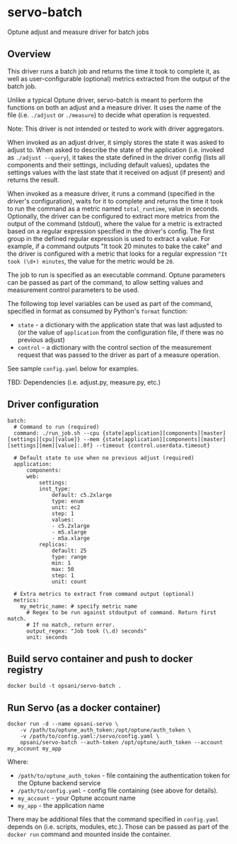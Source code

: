 # servo-batch
Optune adjust and measure driver for batch jobs

## Overview
This driver runs a batch job and returns the time it took to complete it, as well as user-configurable (optional) metrics extracted from the output of the batch job.

Unlike a typical Optune driver, servo-batch is meant to perform the functions on both an adjust and a measure driver. It uses the name of the file (i.e. `./adjust` or `./measure`) to decide what operation is requested.

Note: This driver is not intended or tested to work with driver aggregators.

When invoked as an adjust driver, it simply stores the state it was asked to adjust to. When asked to describe the state of the application (i.e. invoked as `./adjust --query`), it takes the state defined in the driver config (lists all components and their settings, including default values), updates the settings values with the last state that it received on adjust (if present) and returns the result.

When invoked as a measure driver, it runs a command (specified in the driver's configuration), waits for it to complete and returns the time it took to run the command as a metric named `total_runtime`, value in seconds. Optionally, the driver can be configured to extract more metrics from the output of the command (stdout), where the value for a metric is extracted based on a regular expression specified in the driver's config. The first group in the defined regular expression is used to extract a value. For example, if a command outputs "It took 20 minutes to bake the cake" and the driver is configured with a metric that looks for a regular expression `^It took (\d+) minutes`, the value for the metric would be `20`.

The job to run is specified as an executable command. Optune parameters can be passed as part of the  command, to allow setting values and measurement control parameters to be used.

The following top level variables can be used as part of the command, specified in format as consumed by Python's `format` function:
 - `state` - a dictionary with the application state that was last adjusted to (or the value of `application` from the configuration file, if there was no previous adjust)
 - `control` - a dictionary with the control section of the measurement request that was passed to the driver as part of a measure operation.

See sample `config.yaml` below for examples.

TBD: Dependencies (i.e. adjust.py, measure.py, etc.)

## Driver configuration
```
batch:
  # Command to run (required)
  command: ./run_job.sh --cpu {state[application][components][master][settings][cpu][value]} --mem {state[application][components][master][settings][mem][value]:.0f} --timeout {control.userdata.timeout}

  # Default state to use when no previous adjust (required)
  application:
      components:
      web:
          settings:
          inst_type:
              default: c5.2xlarge
              type: enum
              unit: ec2
              step: 1
              values:
              - c5.2xlarge
              - m5.xlarge
              - m5a.xlarge
          replicas:
              default: 25
              type: range
              min: 1
              max: 50
              step: 1
              unit: count

  # Extra metrics to extract from command output (optional)
  metrics:
    my_metric_name: # specify metric name
      # Regex to be run against stdoutput of command. Return first match.
      # If no match, return error.
      output_regex: "Job took (\.d) seconds"
      unit: seconds
```

## Build servo container and push to docker registry
```
docker build -t opsani/servo-batch .
```

## Run Servo (as a docker container)
```
docker run -d --name opsani-servo \
    -v /path/to/optune_auth_token:/opt/optune/auth_token \
    -v /path/to/config.yaml:/servo/config.yaml \
    opsani/servo-batch --auth-token /opt/optune/auth_token --account my_account my_app
```

Where:
 * `/path/to/optune_auth_token` - file containing the authentication token for the Optune backend service
 * `/path/to/config.yaml` - config file containing (see above for details).
 * `my_account` - your Optune account name
 * `my_app` - the application name

There may be additional files that the command specified in `config.yaml` depends on (i.e. scripts, modules, etc.). Those can be passed as part of the `docker run` command and mounted inside the container.

